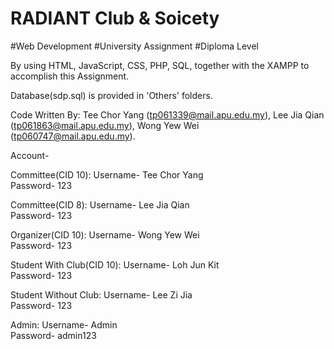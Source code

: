 # RADIANT Club & Soicety
#Web Development #University Assignment #Diploma Level


By using HTML, JavaScript, CSS, PHP, SQL, together with the XAMPP to accomplish this Assignment.

Database(sdp.sql) is provided in 'Others' folders.

Code Written By: Tee Chor Yang (tp061339@mail.apu.edu.my), Lee Jia Qian (tp061863@mail.apu.edu.my), Wong Yew Wei (tp060747@mail.apu.edu.my).

Account-

Committee(CID 10):
Username- Tee Chor Yang  
Password- 123  

Committee(CID 8):
Username- Lee Jia Qian  
Password- 123  

Organizer(CID 10):
Username- Wong Yew Wei  
Password- 123  

Student With Club(CID 10):
Username- Loh Jun Kit  
Password- 123  

Student Without Club:
Username- Lee Zi Jia  
Password- 123  

Admin:
Username- Admin  
Password- admin123  

